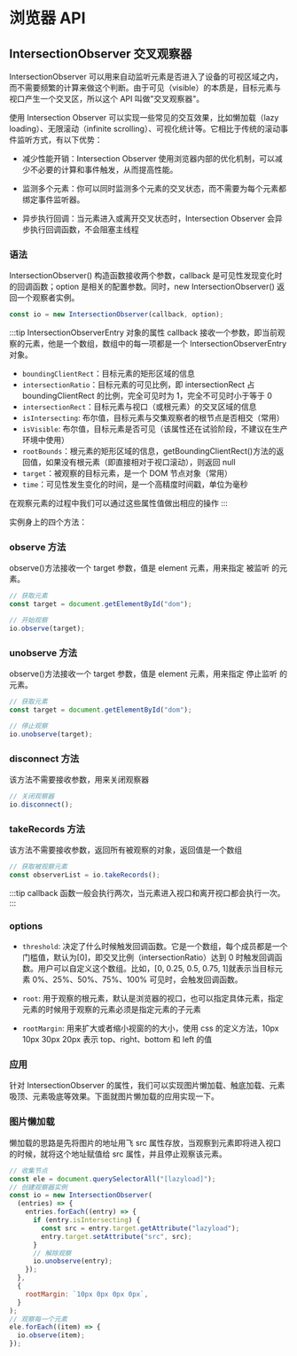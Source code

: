 <script setup>
    import LazyLoad from './lazyLoad.vue'
</script>

# 浏览器 API

## IntersectionObserver 交叉观察器

IntersectionObserver 可以用来自动监听元素是否进入了设备的可视区域之内，而不需要频繁的计算来做这个判断。由于可见（visible）的本质是，目标元素与视口产生一个交叉区，所以这个 API 叫做"交叉观察器"。

使用 Intersection Observer 可以实现一些常见的交互效果，比如懒加载（lazy loading）、无限滚动（infinite scrolling）、可视化统计等。它相比于传统的滚动事件监听方式，有以下优势：

- 减少性能开销：Intersection Observer 使用浏览器内部的优化机制，可以减少不必要的计算和事件触发，从而提高性能。

- 监测多个元素：你可以同时监测多个元素的交叉状态，而不需要为每个元素都绑定事件监听器。

- 异步执行回调：当元素进入或离开交叉状态时，Intersection Observer 会异步执行回调函数，不会阻塞主线程

### 语法

IntersectionObserver() 构造函数接收两个参数，callback 是可见性发现变化时的回调函数；option 是相关的配置参数。同时，new IntersectionObserver() 返回一个观察者实例。

```js
const io = new IntersectionObserver(callback, option);
```

:::tip IntersectionObserverEntry 对象的属性
callback 接收一个参数，即当前观察的元素，他是一个数组，数组中的每一项都是一个 IntersectionObserverEntry 对象。

- `boundingClientRect`：目标元素的矩形区域的信息
- `intersectionRatio`：目标元素的可见比例，即 intersectionRect 占 boundingClientRect 的比例，完全可见时为 1，完全不可见时小于等于 0
- `intersectionRect`：目标元素与视口（或根元素）的交叉区域的信息
- `isIntersecting`: 布尔值，目标元素与交集观察者的根节点是否相交（常用）
- `isVisible`: 布尔值，目标元素是否可见（该属性还在试验阶段，不建议在生产环境中使用）
- `rootBounds`：根元素的矩形区域的信息，getBoundingClientRect()方法的返回值，如果没有根元素（即直接相对于视口滚动），则返回 null
- `target`：被观察的目标元素，是一个 DOM 节点对象（常用）
- `time`：可见性发生变化的时间，是一个高精度时间戳，单位为毫秒

在观察元素的过程中我们可以通过这些属性值做出相应的操作
:::

实例身上的四个方法：

### observe 方法

observe()方法接收一个 target 参数，值是 element 元素，用来指定 被监听 的元素。

```js
// 获取元素
const target = document.getElementById("dom");

// 开始观察
io.observe(target);
```

### unobserve 方法

observe()方法接收一个 target 参数，值是 element 元素，用来指定 停止监听 的元素。

```js
// 获取元素
const target = document.getElementById("dom");

// 停止观察
io.unobserve(target);
```

### disconnect 方法

该方法不需要接收参数，用来关闭观察器

```js
// 关闭观察器
io.disconnect();
```

### takeRecords 方法

该方法不需要接收参数，返回所有被观察的对象，返回值是一个数组

```js
// 获取被观察元素
const observerList = io.takeRecords();
```

:::tip
callback 函数一般会执行两次，当元素进入视口和离开视口都会执行一次。
:::

### options

- `threshold`: 决定了什么时候触发回调函数。它是一个数组，每个成员都是一个门槛值，默认为[0]，即交叉比例（intersectionRatio）达到 0 时触发回调函数。用户可以自定义这个数组。比如，[0, 0.25, 0.5, 0.75, 1]就表示当目标元素 0%、25%、50%、75%、100% 可见时，会触发回调函数。

- `root`: 用于观察的根元素，默认是浏览器的视口，也可以指定具体元素，指定元素的时候用于观察的元素必须是指定元素的子元素

- `rootMargin`: 用来扩大或者缩小视窗的的大小，使用 css 的定义方法，10px 10px 30px 20px 表示 top、right、bottom 和 left 的值

### 应用

针对 IntersectionObserver 的属性，我们可以实现图片懒加载、触底加载、元素吸顶、元素吸底等效果。下面就图片懒加载的应用实现一下。

### 图片懒加载

懒加载的思路是先将图片的地址用飞 src 属性存放，当观察到元素即将进入视口的时候，就将这个地址赋值给 src 属性，并且停止观察该元素。

```js
// 收集节点
const ele = document.querySelectorAll("[lazyload]");
// 创建观察器实例
const io = new IntersectionObserver(
  (entries) => {
    entries.forEach((entry) => {
      if (entry.isIntersecting) {
        const src = entry.target.getAttribute("lazyload");
        entry.target.setAttribute("src", src);
      }
      // 解除观察
      io.unobserve(entry);
    });
  },
  {
    rootMargin: `10px 0px 0px 0px`,
  }
);
// 观察每一个元素
ele.forEach((item) => {
  io.observe(item);
});
```

<LazyLoad />
